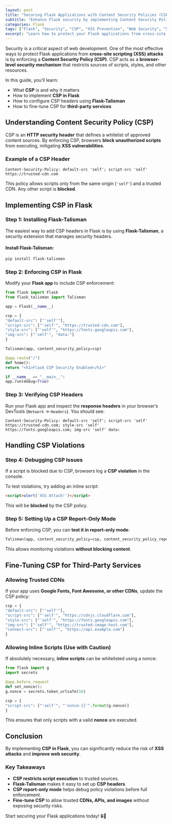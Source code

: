 ```yaml
---
layout: post
title: "Securing Flask Applications with Content Security Policies (CSP)"
subtitle: "Enhance Flask security by implementing Content Security Policy (CSP) to prevent XSS attacks"
categories: Flask
tags: ["Flask", "Security", "CSP", "XSS Prevention", "Web Security", "Secure Headers"]
excerpt: "Learn how to protect your Flask applications from cross-site scripting (XSS) attacks by implementing a robust Content Security Policy (CSP) with Flask-Talisman and custom configurations."
---
```

Security is a critical aspect of web development. One of the most effective ways to protect Flask applications from **cross-site scripting (XSS) attacks** is by enforcing a **Content Security Policy (CSP)**. CSP acts as a **browser-level security mechanism** that restricts sources of scripts, styles, and other resources.

In this guide, you’ll learn:
- What **CSP** is and why it matters
- How to implement **CSP in Flask**
- How to configure CSP headers using **Flask-Talisman**
- How to fine-tune CSP for **third-party services**

## Understanding Content Security Policy (CSP)

CSP is an **HTTP security header** that defines a whitelist of approved content sources. By enforcing CSP, browsers **block unauthorized scripts** from executing, mitigating **XSS vulnerabilities**.

### Example of a CSP Header

```text
Content-Security-Policy: default-src 'self'; script-src 'self' https://trusted-cdn.com
```

This policy allows scripts only from the same origin (`'self'`) and a trusted CDN. Any other script is **blocked**.

## Implementing CSP in Flask

### Step 1: Installing Flask-Talisman

The easiest way to add CSP headers in Flask is by using **Flask-Talisman**, a security extension that manages security headers.

#### Install Flask-Talisman:

```bash
pip install flask-talisman
```

### Step 2: Enforcing CSP in Flask

Modify your **Flask app** to include CSP enforcement:

```python
from flask import Flask
from flask_talisman import Talisman

app = Flask(__name__)

csp = {
"default-src": ["'self'"],
"script-src": ["'self'", "https://trusted-cdn.com"],
"style-src": ["'self'", "https://fonts.googleapis.com"],
"img-src": ["'self'", "data:"]
}

Talisman(app, content_security_policy=csp)

@app.route("/")
def home():
return "<h1>Flask CSP Security Enabled</h1>"

if __name__ == "__main__":
app.run(debug=True)
```

### Step 3: Verifying CSP Headers

Run your Flask app and inspect the **response headers** in your browser’s DevTools (`Network` → `Headers`). You should see:

```text
Content-Security-Policy: default-src 'self'; script-src 'self' https://trusted-cdn.com; style-src 'self' https://fonts.googleapis.com; img-src 'self' data:
```

## Handling CSP Violations

### Step 4: Debugging CSP Issues

If a script is blocked due to CSP, browsers log a **CSP violation** in the console.

To test violations, try adding an inline script:

```html
<script>alert('XSS Attack!')</script>
```

This will be **blocked** by the CSP policy.

### Step 5: Setting Up a CSP Report-Only Mode

Before enforcing CSP, you can **test it in report-only mode**:

```python
Talisman(app, content_security_policy=csp, content_security_policy_report_only=True)
```

This allows monitoring violations **without blocking content**.

## Fine-Tuning CSP for Third-Party Services

### Allowing Trusted CDNs

If your app uses **Google Fonts, Font Awesome, or other CDNs**, update the CSP policy:

```python
csp = {
"default-src": ["'self'"],
"script-src": ["'self'", "https://cdnjs.cloudflare.com"],
"style-src": ["'self'", "https://fonts.googleapis.com"],
"img-src": ["'self'", "https://trusted-image-host.com"],
"connect-src": ["'self'", "https://api.example.com"]
}
```

### Allowing Inline Scripts (Use with Caution)

If absolutely necessary, **inline scripts** can be whitelisted using a nonce:

```python
from flask import g
import secrets

@app.before_request
def set_nonce():
g.nonce = secrets.token_urlsafe(16)

csp = {
"script-src": ["'self'", "'nonce-{}'".format(g.nonce)]
}
```

This ensures that only scripts with a valid **nonce** are executed.

## Conclusion

By implementing **CSP in Flask**, you can significantly reduce the risk of **XSS attacks** and **improve web security**.

### Key Takeaways
- **CSP restricts script execution** to trusted sources.
- **Flask-Talisman** makes it easy to set up **CSP headers**.
- **CSP report-only mode** helps debug policy violations before full enforcement.
- **Fine-tune CSP** to allow trusted **CDNs, APIs, and images** without exposing security risks.

Start securing your Flask applications today! 🔒🚀  
